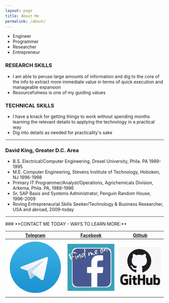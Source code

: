 ```yaml
---
layout: page
title: About Me
permalink: /about/
---
```

* Engineer
* Programmer
* Researcher
* Entrepreneur

### **RESEARCH SKILLS**
* I am able to peruse large amounts of information and dig to the core of the info to extract more immediate value in terms of quick execution and manageable expansion
* Resourcefulness is one of my guiding values

### **TECHNICAL SKILLS**
* I have a knack for getting things to work without spending months learning the relevant details to applying the technology in a practical way
* Dig into details as needed for practicality's sake

<hr style="height:1px;border:none;color:#333;background-color:#333;" />

### **David King, Greater D.C. Area**

* B.S. Electrical/Computer Engineering, Drexel University, Phila. PA 1989-1995
* M.E. Computer Engineering, Stevens Institute of Technology, Hoboken, NJ 1996-1998
* Primary IT Programmer/Analyst/Operations, Agrichemicals Division, Arkema, Phila. PA, 1988-1996
* Sr. SAP Basis and Systems Administrator, Penguin Random House, 1996-2009
* Roving Entrepreneurial Skills Seeker/Technology & Business Researcher, USA and abroad, 2009-today

<hr style="height:1px;border:none;color:#333;background-color:#333;" />
### **CONTACT ME TODAY - WAYS TO LEARN MORE:**

| **[Telegram](https://t.me/ActionPace)** | **[Facebook](https://www.facebook.com/ActionPace)** | **[Github](https://github.com/ActionPace)** |
| :-: | :-: | :-: |
| [![Telegram](../images/Telegram-Big.png)](https://t.me/ActionPace) | [![Facebook](../images/Facebook.jpg)](https://www.facebook.com/ActionPace/) | [![Github](../images/Github.png)](https://github.com/ActionPace) | 

<div style="margin: auto;" class="badge-base LI-profile-badge" data-locale="en_US" data-size="medium" data-theme="dark" data-type="VERTICAL" data-vanity="davidking456" data-version="v1"><a class="badge-base__link LI-simple-link" href="https://www.linkedin.com/in/davidking456?trk=profile-badge"></a></div>


